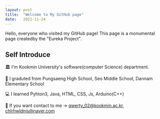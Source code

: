 ```yaml
---
layout: post
title:  "Welcome to My GitHub page"
date:   2021-11-24
---
```


<p class="intro"><span class="dropcap">H</span>ello, everyone who visited my GitHub page! This page is a monumental page createdby the "Eureka Project".</p>

## Self Introduce

🏛 I'm Kookmin University's software(computer Science) department.

🏫 I graduted from Pungsaeng High School, Seo Middle School, Dannam Elementary School

💻 I learned Pyhton3, Java, HTML, CSS, Js, Arduino(C++)

📧 If you want contact to me -> qwerty_02@kookmin.ac.kr, chlrhwldnjs@naver.com
